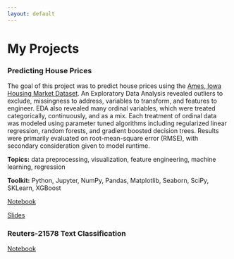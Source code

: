```yaml
---
layout: default
---
```

# My Projects
### Predicting House Prices
The goal of this project was to predict house prices using the [Ames, Iowa Housing Market Dataset](https://www.kaggle.com/c/house-prices-advanced-regression-techniques/data). An Exploratory Data Analysis revealed outliers to exclude, missingness to address, variables to transform, and features to engineer. EDA also revealed many ordinal variables, which were treated categorically, continuously, and as a mix. Each treatment of ordinal data was modeled using parameter tuned algorithms including regularized linear regression, random forests, and gradient boosted decision trees. Results were primarily evaluated on root-mean-square error (RMSE), with secondary consideration given to model runtime.

**Topics:** data preprocessing, visualization, feature engineering, machine learning, regression

**Toolkit:** Python, Jupyter, NumPy, Pandas, Matplotlib, Seaborn, SciPy, SKLearn, XGBoost

[Notebook](https://github.com/brianmcguckin/thinkful_unit_03_capstone/blob/master/unit_03_capstone_final_notebook.ipynb)

[Slides](https://github.com/brianmcguckin/thinkful_unit_03_capstone/blob/master/slides_housing_price_capstone.pdf)

### Reuters-21578 Text Classification
[Notebook](https://github.com/brianmcguckin/thinkful_unit_04_capstone/blob/master/04_capstone_unsupervised_learning_final.ipynb)

